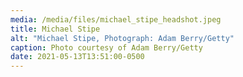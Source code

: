 ```yaml
---
media: /media/files/michael_stipe_headshot.jpeg
title: Michael Stipe
alt: "Michael Stipe, Photograph: Adam Berry/Getty"
caption: Photo courtesy of Adam Berry/Getty
date: 2021-05-13T13:51:00-0500
---
```

